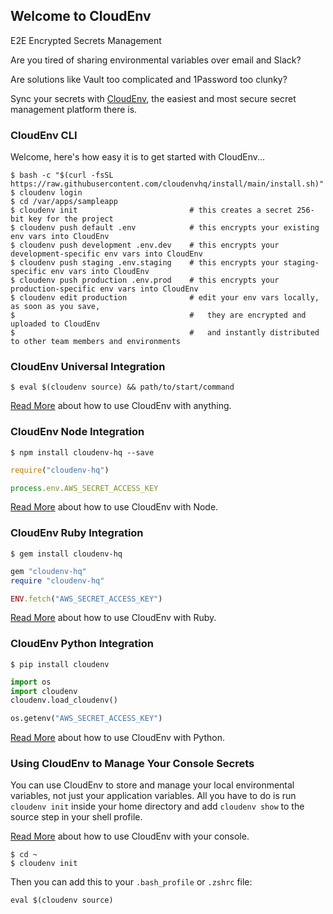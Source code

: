## Welcome to CloudEnv

E2E Encrypted Secrets Management

Are you tired of sharing environmental variables over email and Slack?

Are solutions like Vault too complicated and 1Password too clunky?

Sync your secrets with [CloudEnv](httsp://cloudenv.com), the easiest and most secure secret management platform there is.

### CloudEnv CLI

Welcome, here's how easy it is to get started with CloudEnv...

```console
$ bash -c "$(curl -fsSL https://raw.githubusercontent.com/cloudenvhq/install/main/install.sh)"
$ cloudenv login
$ cd /var/apps/sampleapp
$ cloudenv init                         # this creates a secret 256-bit key for the project
$ cloudenv push default .env            # this encrypts your existing env vars into CloudEnv
$ cloudenv push development .env.dev    # this encrypts your development-specific env vars into CloudEnv
$ cloudenv push staging .env.staging    # this encrypts your staging-specific env vars into CloudEnv
$ cloudenv push production .env.prod    # this encrypts your production-specific env vars into CloudEnv
$ cloudenv edit production              # edit your env vars locally, as soon as you save,
$                                       #   they are encrypted and uploaded to CloudEnv
$                                       #   and instantly distributed to other team members and environments
```

### CloudEnv Universal Integration

```console
$ eval $(cloudenv source) && path/to/start/command
```

[Read More](https://docs.cloudenv.com/pages/installation/universal.html) about how to use CloudEnv with anything.

### CloudEnv Node Integration

```console
$ npm install cloudenv-hq --save
```

```javascript
require("cloudenv-hq")

process.env.AWS_SECRET_ACCESS_KEY
```

[Read More](https://docs.cloudenv.com/pages/installation/node.html) about how to use CloudEnv with Node.

### CloudEnv Ruby Integration

```console
$ gem install cloudenv-hq
```

```ruby
gem "cloudenv-hq"
require "cloudenv-hq"

ENV.fetch("AWS_SECRET_ACCESS_KEY")
```

[Read More](https://docs.cloudenv.com/pages/installation/ruby.html) about how to use CloudEnv with Ruby.

### CloudEnv Python Integration

```console
$ pip install cloudenv
```

```python
import os
import cloudenv
cloudenv.load_cloudenv()

os.getenv("AWS_SECRET_ACCESS_KEY")
```

[Read More](https://docs.cloudenv.com/pages/installation/python.html) about how to use CloudEnv with Python.

### Using CloudEnv to Manage Your Console Secrets

You can use CloudEnv to store and manage your local environmental variables, not just your application variables. All you have to do is run `cloudenv init` inside your home directory and add `cloudenv show` to the source step in your shell profile.

[Read More](https://docs.cloudenv.com/pages/tutorials/console.html) about how to use CloudEnv with your console.

```console
$ cd ~
$ cloudenv init
```

Then you can add this to your `.bash_profile` or `.zshrc` file:

```console
eval $(cloudenv source)
```
